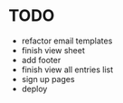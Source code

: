 # TODO
* refactor email templates
* finish view sheet
* add footer
* finish view all entries list
* sign up pages
* deploy